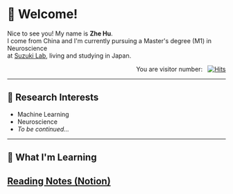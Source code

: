 # 👋 Welcome!


Nice to see you! My name is **Zhe Hu**.  
I come from China and I'm currently pursuing a Master's degree (M1) in Neuroscience  
at <a href="https://sites.google.com/view/szklab" target="_blank" rel="noopener noreferrer">Suzuki Lab</a>, living and studying in Japan.
<div style="text-align: right;">
  <span style="margin-right: 8px;">You are visitor number:</span>
  <a href="https://hits.sh/bonewise.github.io/ZheHu/">
    <img alt="Hits" src="https://hits.sh/bonewise.github.io/ZheHu.svg">
  </a>
</div>

---

## 🧠 Research Interests

- Machine Learning  
- Neuroscience  
- *To be continued...*
---

## 📖 What I'm Learning

<a href="https://www.notion.so/210b53648e9180d9816df03c3f8055f7?v=210b53648e9180d19a9d000ca3071a3f&source=copy_link" target="_blank" rel="noopener noreferrer">Reading Notes (Notion)</a>
---

